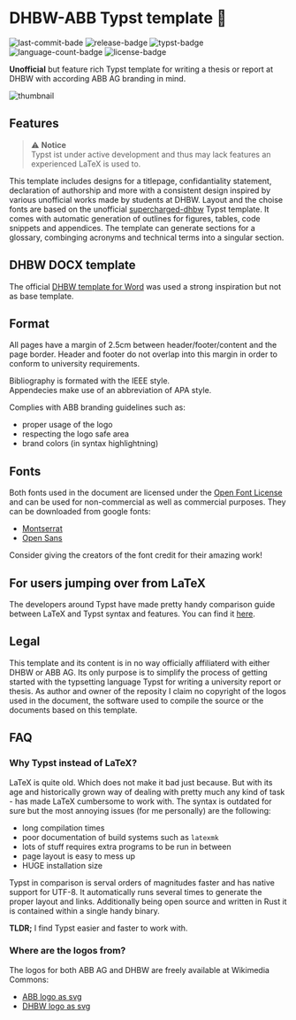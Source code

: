 
# DHBW-ABB Typst template 📃

![last-commit-bade](https://img.shields.io/gitea/last-commit/dhbw/dhbw-abb-typst-template?gitea_url=https%3A%2F%2Fgit.montehaselino.de)
![release-badge](https://img.shields.io/gitea/v/release/dhbw/dhbw-abb-typst-template?gitea_url=https%3A%2F%2Fgit.montehaselino.de&display_name=release)
![typst-badge](https://img.shields.io/badge/Typst-2B9CB0)
![language-count-badge](https://img.shields.io/gitea/languages/count/dhbw/dhbw-abb-typst-template?gitea_url=https%3A%2F%2Fgit.montehaselino.de)
![license-badge](https://img.shields.io/badge/license-MIT-ff0000)

**Unofficial** but feature rich Typst template for writing a thesis or report at DHBW with according ABB AG branding in mind.

![thumbnail](https://git.montehaselino.de/DHBW/dhbw-abb-typst-template/raw/commit/cd325b7076da91e58849512539460a481e48ef4e/assets/thumbnail.png)

## Features

> ⚠️ **Notice** <br>
> Typst ist under active development and thus may lack features an experienced LaTeX is used to. 

This template includes designs for a titlepage, confidantiality statement, declaration of authorship and more with a consistent design inspired by various unofficial works made by students at DHBW. Layout and the choise fonts are based on the unofficial [supercharged-dhbw](https://github.com/DannySeidel/typst-dhbw-template) Typst template. It comes with automatic generation of outlines for figures, tables, code snippets and appendices.
The template can generate sections for a glossary, combinging acronyms and technical terms into a singular section.

## DHBW DOCX template

The official [DHBW template for Word](https://blog.fakultaet-technik.de/wp-content/uploads/2015/06/Studienarbeitsvorlage.docx) was used a strong inspiration but not as base template.

## Format
All pages have a margin of 2.5cm between header/footer/content and the page border.
Header and footer do not overlap into this margin in order to conform to university requirements.

Bibliography is formated with the IEEE style. <br>
Appendecies make use of an abbreviation of APA style.

Complies with ABB branding guidelines such as:
- proper usage of the logo
- respecting the logo safe area
- brand colors (in syntax highlightning)

## Fonts

Both fonts used in the document are licensed under the [Open Font License](https://openfontlicense.org/) and can be used for non-commercial as well as commercial purposes. They can be downloaded from google fonts:
- [Montserrat](https://fonts.google.com/specimen/Montserrat)
- [Open Sans](https://fonts.google.com/specimen/Open+Sans)

Consider giving the creators of the font credit for their amazing work!

## For users jumping over from LaTeX

The developers around Typst have made pretty handy comparison guide between LaTeX and Typst syntax and features. You can find it [here](https://typst.app/docs/guides/guide-for-latex-users/).

## Legal

This template and its content is in no way officially affiliaterd with either DHBW or ABB AG.
Its only purpose is to simplify the process of getting started with the typsetting language Typst for writing a university report or thesis. 
As author and owner of the reposity I claim no copyright of the logos used in the document, the software used to compile the source or the documents based on this template. 

## FAQ

### Why Typst instead of LaTeX?

LaTeX is quite old. Which does not make it bad just because. But with its age and historically grown way of dealing with pretty much any kind of task - has made LaTeX cumbersome to work with. The syntax is outdated for sure but the most annoying issues (for me personally) are the following:
- long compilation times
- poor documentation of build systems such as `latexmk`
- lots of stuff requires extra programs to be run in between
- page layout is easy to mess up
- HUGE installation size

Typst in comparison is serval orders of magnitudes faster and has native support for UTF-8. It automatically runs several times to generate the proper layout and links. Additionally being open source and written in Rust it is contained within a single handy binary.

**TLDR;** I find Typst easier and faster to work with.

### Where are the logos from?

The logos for both ABB AG and DHBW are freely available at Wikimedia Commons:
- [ABB logo as svg](https://commons.wikimedia.org/wiki/File:ABB_logo.svg)
- [DHBW logo as svg](https://upload.wikimedia.org/wikipedia/de/1/1d/DHBW-Logo.svg)